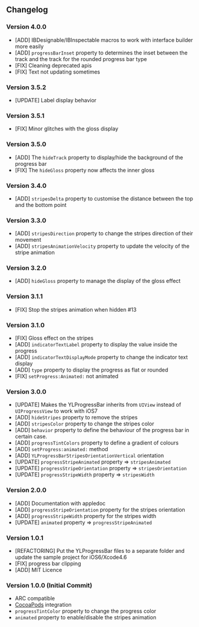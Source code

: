 ## Changelog

### Version 4.0.0

- [ADD] IBDesignable/IBInspectable macros to work with interface builder more easily
- [ADD] `progressBarInset` property to determines the inset between the track and the track for the rounded progress bar type
- [FIX] Cleaning deprecated apis
- [FIX] Text not updating sometimes

### Version 3.5.2

- [UPDATE] Label display behavior

### Version 3.5.1

- [FIX] Minor glitches with the gloss display

### Version 3.5.0

- [ADD] The `hideTrack` property to display/hide the background of the progress bar
- [FIX] The `hideGloss` property now affects the inner gloss

### Version 3.4.0

- [ADD] `stripesDelta` property to customise the distance between the top and the bottom point

### Version 3.3.0

- [ADD] `stripesDirection` property to change the stripes direction of their movement
- [ADD] `stripesAnimationVelocity` property to update the velocity of the stripe animation

### Version 3.2.0

- [ADD] `hideGloss` property to manage the display of the gloss effect

### Version 3.1.1

- [FIX] Stop the stripes animation when hidden #13

### Version 3.1.0

- [FIX] Gloss effect on the stripes
- [ADD] `indicatorTextLabel` property to display the value inside the progress
- [ADD] `indicatorTextDisplayMode` property to change the indicator text display
- [ADD] `type` property to display the progress as flat or rounded
- [FIX] `setProgress:Animated:` not animated

### Version 3.0.0

- [UPDATE] Makes the YLProgressBar inherits from `UIView` instead of `UIProgressView` to work with iOS7
- [ADD] `hideStripes` property to remove the stripes
- [ADD] `stripesColor` property to change the stripes color
- [ADD] `behavior` property to define the behaviour of the progress bar in certain case.
- [ADD] `progressTintColors` property to define a gradient of colours
- [ADD] `setProgress:animated:` method
- [ADD] `YLProgressBarStripesOrientationVertical` orientation
- [UPDATE] `progressStripeAnimated` property => `stripesAnimated`
- [UPDATE] `progressStripeOrientation` property => `stripesOrientation`
- [UPDATE] `progressStripeWidth` property => `stripesWidth`

### Version 2.0.0

- [ADD] Documentation with appledoc
- [ADD] `progressStripeOrientation` property for the stripes orientation
- [ADD] `progressStripeWidth` property for the stripes width
- [UPDATE] `animated` property => `progressStripeAnimated`

### Version 1.0.1

- [REFACTORING] Put the YLProgressBar files to a separate folder and update the sample project for iOS6/Xcode4.6
- [FIX] progress bar clipping
- [ADD] MIT Licence

### Version 1.0.0 (Initial Commit)

- ARC compatible
- [CocoaPods](http://cocoapods.org/) integration
- `progressTintColor` property to change the progress color
- `animated` property to enable/disable the stripes animation

